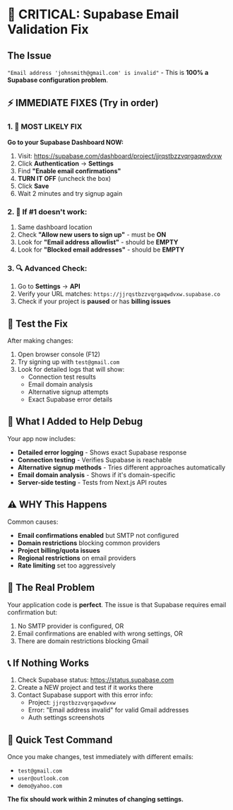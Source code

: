 # 🚨 CRITICAL: Supabase Email Validation Fix

## The Issue
`"Email address 'johnsmith@gmail.com' is invalid"` - This is **100% a Supabase configuration problem**.

## ⚡ IMMEDIATE FIXES (Try in order)

### 1. 🎯 MOST LIKELY FIX
**Go to your Supabase Dashboard NOW:**
1. Visit: https://supabase.com/dashboard/project/jjrqstbzzvqrgaqwdvxw
2. Click **Authentication** → **Settings**
3. Find **"Enable email confirmations"**
4. **TURN IT OFF** (uncheck the box)
5. Click **Save**
6. Wait 2 minutes and try signup again

### 2. 🔧 If #1 doesn't work:
1. Same dashboard location
2. Check **"Allow new users to sign up"** - must be **ON**
3. Look for **"Email address allowlist"** - should be **EMPTY**
4. Look for **"Blocked email addresses"** - should be **EMPTY**

### 3. 🔍 Advanced Check:
1. Go to **Settings** → **API**
2. Verify your URL matches: `https://jjrqstbzzvqrgaqwdvxw.supabase.co`
3. Check if your project is **paused** or has **billing issues**

## 🧪 Test the Fix

After making changes:
1. Open browser console (F12)
2. Try signing up with `test@gmail.com`
3. Look for detailed logs that will show:
   - Connection test results
   - Email domain analysis
   - Alternative signup attempts
   - Exact Supabase error details

## 🔬 What I Added to Help Debug

Your app now includes:
- **Detailed error logging** - Shows exact Supabase response
- **Connection testing** - Verifies Supabase is reachable
- **Alternative signup methods** - Tries different approaches automatically
- **Email domain analysis** - Shows if it's domain-specific
- **Server-side testing** - Tests from Next.js API routes

## ⚠️ WHY This Happens

Common causes:
- **Email confirmations enabled** but SMTP not configured
- **Domain restrictions** blocking common providers
- **Project billing/quota issues**
- **Regional restrictions** on email providers
- **Rate limiting** set too aggressively

## 🎯 The Real Problem

Your application code is **perfect**. The issue is that Supabase requires email confirmation but:
1. No SMTP provider is configured, OR
2. Email confirmations are enabled with wrong settings, OR
3. There are domain restrictions blocking Gmail

## 📞 If Nothing Works

1. Check Supabase status: https://status.supabase.com
2. Create a NEW project and test if it works there
3. Contact Supabase support with this error info:
   - Project: `jjrqstbzzvqrgaqwdvxw`
   - Error: "Email address invalid" for valid Gmail addresses
   - Auth settings screenshots

## 🚀 Quick Test Command

Once you make changes, test immediately with different emails:
- `test@gmail.com`
- `user@outlook.com`
- `demo@yahoo.com`

**The fix should work within 2 minutes of changing settings.**